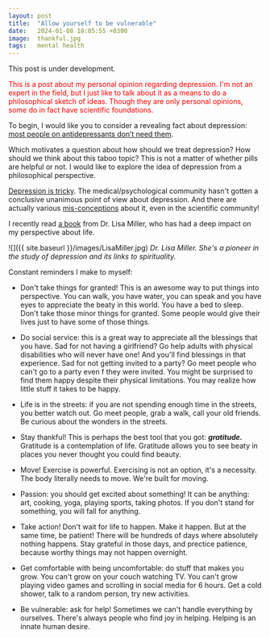 ```yaml
---
layout: post
title:  "Allow yourself to be vulnerable"
date:   2024-01-08 18:05:55 +0300
image:  thankful.jpg
tags:   mental health
---
```




This post is under development.

<span style="color: red"> 
This is a post about my personal opinion regarding depression. I'm not an expert in the field, but I just like to talk about it as a means to do a  philosophical sketch of ideas. Though they are only personal opinions, some do in fact have scientific foundations.</span>



To begin, I would like you to consider a revealing fact about depression: [most people on antidepressants don’t need them](https://www.economist.com/leaders/2022/10/19/most-people-on-antidepressants-dont-need-them?utm_medium=social-media.content.np&utm_source=linkedin&utm_campaign=editorial-social&utm_content=discovery.content).


Which motivates a question about how should we treat depression? How should we think about this taboo topic? This is not a matter of whether pills are helpful or not. I would like to explore the idea of depression from a philosophical perspective.

[Depression is tricky](https://time.com/4053881/antidepressant-placebo-effect/). The medical/psychological community hasn't gotten a conclusive unanimous point of view about depression. And there are actually various [mis-conceptions](https://www.ncbi.nlm.nih.gov/pmc/articles/PMC6001865/) about it, even in the scientific community!







I recently read [a book](https://www.goodreads.com/book/show/58818434-the-awakened-brain) from Dr. Lisa Miller, who has had a deep impact on my perspective about life.

![]({{ site.baseurl }}/images/LisaMiller.jpg)
*Dr. Lisa Miller. She's a pioneer in the study of depression and its links to spirituality.*




Constant reminders I make to myself:

- Don't take things for granted! This is an awesome way to put things into perspective. You can walk, you have water, you can speak and you have eyes to appreciate the beaty in this world. You have a bed to sleep. Don't take those minor things for granted. Some people would give their lives just to have some of those things.

- Do social service: this is a great way to appreciate all the blessings that you have. Sad for not having a girlfriend? Go help adults with physical disabilities who will never have one! And you'll find blessings in that experience. Sad for not getting invited to a party? Go meet people who can't go to a party even f they were invited. You might be surprised to find them happy despite their physical limitations. You may realize how little stuff it takes to be happy. 



- Life is in the streets: if you are not spending enough time in the streets, you better watch out. Go meet people, grab a walk, call your old friends. Be curious about the wonders in the streets.


- Stay thankful! This is perhaps the best tool that you got:  ***gratitude.*** Gratitude is a contemplation of life. Gratitude allows you to see beaty in places you never thought you could find beauty. 

- Move! Exercise is powerful. Exercising is not an option, it's a necessity. The body literally needs to move. We're built for moving.


- Passion: you should get excited about something! It can be anything: art, cooking, yoga, playing sports, taking photos. If you don't stand for something, you will fall for anything.


- Take action! Don't wait for life to happen. Make it happen. But at the same time, be patient! There will be hundreds of days where absolutely nothing happens. Stay grateful in those days, and prectice patience, because worthy things may not happen overnight. 


- Get comfortable with being uncomfortable: do stuff that makes you grow. You can't grow on your couch watching TV. You can't grow playing video games and scrolling in social media for 6 hours. Get a cold shower, talk to a random person, try new activities.


- Be vulnerable: ask for help! Sometimes we can't handle everything by ourselves. There's always people who find joy in helping. Helping is an innate human desire. 








